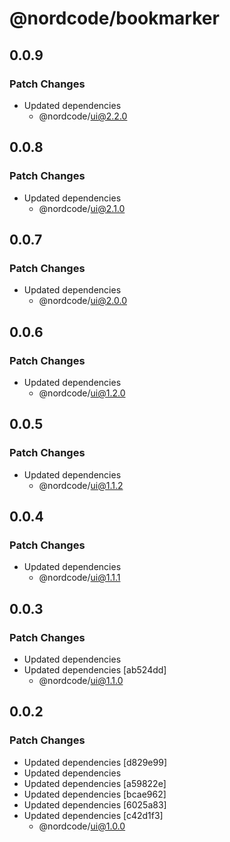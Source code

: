 # @nordcode/bookmarker

## 0.0.9

### Patch Changes

-   Updated dependencies
    -   @nordcode/ui@2.2.0

## 0.0.8

### Patch Changes

-   Updated dependencies
    -   @nordcode/ui@2.1.0

## 0.0.7

### Patch Changes

-   Updated dependencies
    -   @nordcode/ui@2.0.0

## 0.0.6

### Patch Changes

-   Updated dependencies
    -   @nordcode/ui@1.2.0

## 0.0.5

### Patch Changes

-   Updated dependencies
    -   @nordcode/ui@1.1.2

## 0.0.4

### Patch Changes

-   Updated dependencies
    -   @nordcode/ui@1.1.1

## 0.0.3

### Patch Changes

-   Updated dependencies
-   Updated dependencies [ab524dd]
    -   @nordcode/ui@1.1.0

## 0.0.2

### Patch Changes

-   Updated dependencies [d829e99]
-   Updated dependencies
-   Updated dependencies [a59822e]
-   Updated dependencies [bcae962]
-   Updated dependencies [6025a83]
-   Updated dependencies [c42d1f3]
    -   @nordcode/ui@1.0.0
